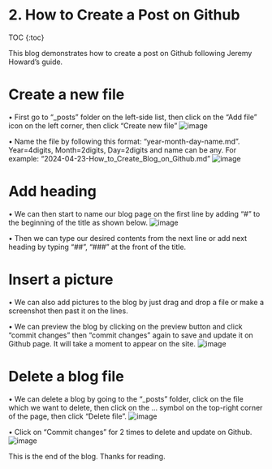 # 2. How to Create a Post on Github

TOC
{:toc}

This blog demonstrates how to create a post on Github following Jeremy Howard’s guide.

# Create a new file
•	First go to “_posts” folder on the left-side list, then click on the “Add file” icon on the left corner, then click “Create new file”
![image](https://github.com/ChandararithTho/ChandararithTho.github.io/assets/164129658/4527d6d7-0ed9-4cfb-aff5-0c7d55d852fb)

•	Name the file by following this format: “year-month-day-name.md”. Year=4digits, Month=2digits, Day=2digits and name can be any. For example: “2024-04-23-How_to_Create_Blog_on_Github.md”
![image](https://github.com/ChandararithTho/ChandararithTho.github.io/assets/164129658/1e5f4263-2fea-4dfd-b200-6a0644fa93cf)

# Add heading
•	We can then start to name our blog page on the first line by adding “#” to the beginning of the title as shown below.
![image](https://github.com/ChandararithTho/ChandararithTho.github.io/assets/164129658/22e33298-5184-4e2d-89ac-a517393ede45)

•	Then we can type our desired contents from the next line or add next heading by typing “##”, “###” at the front of the title. 

# Insert a picture
•	We can also add pictures to the blog by just drag and drop a file or make a screenshot then past it on the lines. 

•	We can preview the blog by clicking on the preview button and click “commit changes” then “commit changes” again to save and update it on Github page. It will take a moment to appear on the site. 
![image](https://github.com/ChandararithTho/ChandararithTho.github.io/assets/164129658/4fd724fb-0dfe-4733-9574-b06275a0a361)

# Delete a blog file
•	We can delete a blog by going to the “_posts” folder, click on the file which we want to delete, then click on the … symbol on the top-right corner of the page, then click “Delete file”. 
![image](https://github.com/ChandararithTho/ChandararithTho.github.io/assets/164129658/b4a4f601-4b26-45cb-8328-b925a9178324)

•	Click on “Commit changes” for 2 times to delete and update on Github.
![image](https://github.com/ChandararithTho/ChandararithTho.github.io/assets/164129658/7c6318a5-d6ee-4abc-95c1-792fc50e78c6)

This is the end of the blog. Thanks for reading. 
